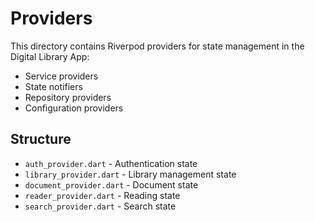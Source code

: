 # Providers

This directory contains Riverpod providers for state management in the Digital Library App:

- Service providers
- State notifiers
- Repository providers
- Configuration providers

## Structure

- `auth_provider.dart` - Authentication state
- `library_provider.dart` - Library management state
- `document_provider.dart` - Document state
- `reader_provider.dart` - Reading state
- `search_provider.dart` - Search state